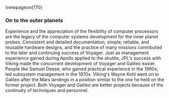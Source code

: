 \newpageon{170}

### On to the outer planets

Experience and the appreciation of the flexibility of
computer processors are the legacy of the computer systems development
for the inner planet probes. Consistent and detailed documentation,
simple, reliable, and reusable hardware designs, and the practice of
many missions contributed to the later and continuing success of
Voyager. Just as management experience gained during Apollo applied to
the shuttle, JPL's success with Viking made the concurrent development
of Voyager and Galileo easier. People like Samuel Deese, who gained
practical experience in the 1960s, led subsystem management in the
1970s. Viking's Wayne Kohl went on to Galileo after the Mars landings in
a position similar to the one he held on the former project. Both
Voyager and Galileo are better projects because of the continuity of
techniques and personnel.
